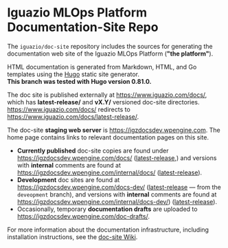# Iguazio MLOps Platform Documentation-Site Repo

The `iguazio/doc-site` repository includes the sources for generating the documentation web site of the Iguazio MLOps Platform (**"the platform"**).

HTML documentation is generated from Markdown, HTML, and Go templates using the [Hugo](https://gohugo.io) static site generator.
<br/>
**This branch was tested with Hugo version 0.81.0.**
<!-- TODO: Update the version number also in the doc-site wiki. -->

The doc site is published externally at https://www.iguazio.com/docs/, which has **latest-release/** and **vX.Y/** versioned doc-site directories.
https://www.iguazio.com/docs/ redirects to https://www.iguazio.com/docs/latest-release/.

The doc-site **staging web server** is https://igzdocsdev.wpengine.com.
The home page contains links to relevant documentation pages on this site.

<a id="published-docs"></a>

- **Currently published** doc-site copies are found under https://igzdocsdev.wpengine.com/docs/ ([latest-release](https://igzdocsdev.wpengine.com/docs/latest-release/),) and versions with **internal** comments are found at https://igzdocsdev.wpengine.com/internal/docs/ ([latest-release](https://igzdocsdev.wpengine.com/internal/docs/latest-release/)).
- **Development** doc sites are found at https://igzdocsdev.wpengine.com/docs-dev/ ([latest-release](https://igzdocsdev.wpengine.com/docs-dev/latest-release/) &mdash; from the `deveopment` branch), and versions with **internal** comments are found at https://igzdocsdev.wpengine.com/internal/docs-dev/) ([latest-release](https://igzdocsdev.wpengine.com/internal/docs-dev/latest-release/)).
- Occasionally, temporary **documentation drafts** are uploaded to https://igzdocsdev.wpengine.com/doc-drafts/.

For more information about the documentation infrastructure, including installation instructions, see the [doc-site Wiki](https://github.com/iguazio/doc-site/blob/development/README.md).

